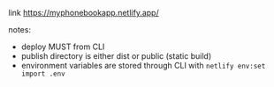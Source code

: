 link https://myphonebookapp.netlify.app/

notes:

- deploy MUST from CLI
- publish directory is either dist or public (static build)
- environment variables are stored through CLI with
  `netlify env:set import .env`
